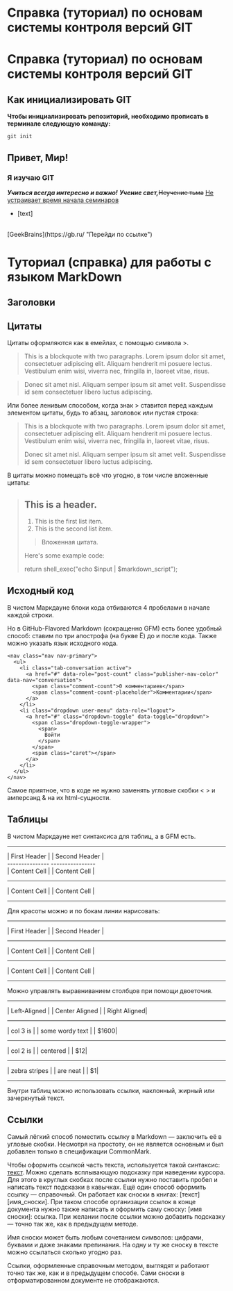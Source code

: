 # Справка (туториал) по основам системы контроля версий GIT 
# Справка (туториал) по основам системы контроля версий GIT 


## Как инициализировать GIT
**Чтобы инициализировать репозиторий, необходимо прописать в терминале следующую команду:**

```
git init
```
## Привет, Мир! ##
### Я изучаю GIT ###
***Учиться всегда интересно и важно!***
***Учение свет,***~~Неучение тьма~~
<u>Не устраивает время начала семинаров</u>
<br>
- [text]
<br>
[GeekBrains](https://gb.ru/ "Перейди по ссылке")

# Туториал (справка) для работы с языком MarkDown

## Заголовки

## Цитаты

Цитаты оформляются как в емейлах, с помощью символа >.

> This is a blockquote with two paragraphs. Lorem ipsum dolor sit amet, consectetuer adipiscing elit. Aliquam hendrerit mi posuere lectus. Vestibulum enim wisi, viverra nec, fringilla in, laoreet vitae, risus.

> Donec sit amet nisl. Aliquam semper ipsum sit amet velit. Suspendisse id sem consectetuer libero luctus adipiscing.

Или более ленивым способом, когда знак > ставится перед каждым элементом цитаты, будь то абзац, заголовок или пустая строка:

> This is a blockquote with two paragraphs. Lorem ipsum dolor sit amet, consectetuer adipiscing elit. Aliquam hendrerit mi posuere lectus. Vestibulum enim wisi, viverra nec, fringilla in, laoreet vitae, risus.
>
> Donec sit amet nisl. Aliquam semper ipsum sit amet velit. Suspendisse id sem consectetuer libero luctus adipiscing.

В цитаты можно помещать всё что угодно, в том числе вложенные цитаты:

> ## This is a header.
>
>1. This is the first list item.
>2. This is the second list item.
>
>>Вложенная цитата.
>
>Here's some example code:
>
>   return shell_exec("echo $input | $markdown_script");


## Исходный код

В чистом Маркдауне блоки кода отбиваются 4 пробелами в начале каждой строки.

Но в GitHub-Flavored Markdown (сокращенно GFM) есть более удобный способ: ставим по три апострофа (на букве Ё) до и после кода. Также можно указать язык исходного кода.

``` 
<nav class="nav nav-primary">
  <ul>
    <li class="tab-conversation active">
      <a href="#" data-role="post-count" class="publisher-nav-color" data-nav="conversation">
        <span class="comment-count">0 комментариев</span>
        <span class="comment-count-placeholder">Комментарии</span>
      </a>
    </li>
    <li class="dropdown user-menu" data-role="logout">
      <a href="#" class="dropdown-toggle" data-toggle="dropdown">
        <span class="dropdown-toggle-wrapper">
          <span>
            Войти
          </span>
        </span>
        <span class="caret"></span>
      </a>
    </li>
  </ul>
</nav>

```

Самое приятное, что в коде не нужно заменять угловые скобки < > и амперсанд & на их html-сущности.

## Таблицы

В чистом Маркдауне нет синтаксиса для таблиц, а в GFM есть.

---------------   ---------------- 
| First Header |  | Second Header | <br>
---------------   ----------------  <br> 
| Content Cell |  | Content Cell  | <br>
---------------   ----------------
| Content Cell |  | Content Cell  | <br>
---------------   ----------------

Для красоты можно и по бокам линии нарисовать:

---------------   ----------------
| First Header |  | Second Header |<br>
---------------   ----------------
| Content Cell |  | Content Cell  |<br>
---------------   ----------------
| Content Cell |  | Content Cell  |<br>
---------------   ----------------

Можно управлять выравниванием столбцов при помощи двоеточия.

-----------------    -----------------     --------------
| Left-Aligned  |	| Center Aligned  |	  | Right Aligned| <br>
-----------------    -----------------     --------------
| col 3 is      |	| some wordy text |   |         $1600| <br>
-----------------    -----------------     --------------
| col 2 is      |	| centered        |	  |           $12| <br>
-----------------    -----------------     --------------
| zebra stripes |	| are neat	      |   |            $1| <br> 
-----------------    -----------------     --------------

Внутри таблиц можно использовать ссылки, наклонный, жирный или зачеркнутый текст.

## Ссылки
Самый лёгкий способ поместить ссылку в Markdown — заключить её в угловые скобки. Несмотря на простоту, он не является основным и был добавлен только в спецификации CommonMark.

Чтобы оформить ссылкой часть текста, используется такой синтаксис: [текст](ссылка). Можно сделать всплывающую подсказку при наведении курсора. Для этого в круглых скобках после ссылки нужно поставить пробел и написать текст подсказки в кавычках.
Ещё один способ оформить ссылку — справочный. Он работает как сноски в книгах: [текст][имя_сноски]. При таком способе организации ссылок в конце документа нужно также написать и оформить саму сноску: [имя сноски]: ссылка. При желании после ссылки можно добавить подсказку — точно так же, как в предыдущем методе.

Имя сноски может быть любым сочетанием символов: цифрами, буквами и даже знаками препинания. На одну и ту же сноску в тексте можно ссылаться сколько угодно раз.

Ссылки, оформленные справочным методом, выглядят и работают точно так же, как и в предыдущем способе. Сами сноски в отформатированном документе не отображаются.